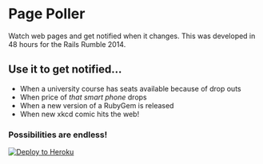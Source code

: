 Page Poller
================

Watch web pages and get notified when it changes. This was developed in 48 hours for the Rails Rumble 2014.

## Use it to get notified...

* When a university course has seats available because of drop outs
* When price of *that smart phone* drops
* When a new version of a RubyGem is released
* When new xkcd comic hits the web!

### Possibilities are endless!

[![Deploy to Heroku](https://www.herokucdn.com/deploy/button.png)](https://heroku.com/deploy)


